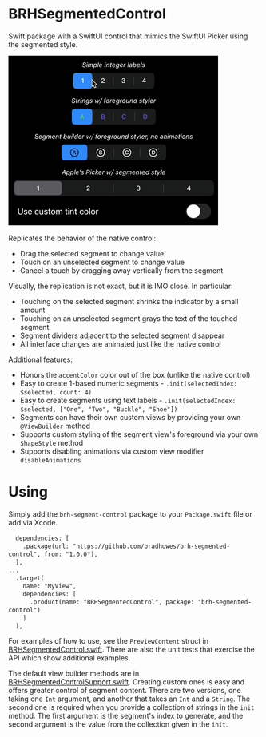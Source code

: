 # BRHSegmentedControl

Swift package with a SwiftUI control that mimics the SwiftUI Picker using the segmented style.

![](demo.gif)

Replicates the behavior of the native control:

* Drag the selected segment to change value
* Touch on an unselected segment to change value
* Cancel a touch by dragging away vertically from the segment

Visually, the replication is not exact, but it is IMO close. In particular:

* Touching on the selected segment shrinks the indicator by a small amount
* Touching on an unselected segment grays the text of the touched segment
* Segment dividers adjacent to the selected segment disappear
* All interface changes are animated just like the native control

Additional features:

* Honors the `accentColor` color out of the box (unlike the native control)
* Easy to create 1-based numeric segments - `.init(selectedIndex: $selected, count: 4)`
* Easy to create segments using text labels - `.init(selectedIndex: $selected, ["One", "Two", "Buckle", "Shoe"])`
* Segments can have their own custom views by providing your own `@ViewBuilder` method
* Supports custom styling of the segment view's foreground via your own `ShapeStyle` method
* Supports disabling animations via custom view modifier `disableAnimations`

# Using

Simply add the `brh-segment-control` package to your `Package.swift` file or add via Xcode.

```
  dependencies: [
    .package(url: "https://github.com/bradhowes/brh-segmented-control", from: "1.0.0"),
  ],
...
  .target(
    name: "MyView",
    dependencies: [
      .product(name: "BRHSegmentedControl", package: "brh-segmented-control")
    ]
  ),
```

For examples of how to use, see the `PreviewContent` struct in
[BRHSegmentedControl.swift](Sources/BRHSegmentedControl/BRHSegmentedControl.swift). There are also the unit tests that
exercise the API which show additional examples.

The default view builder methods are in
[BRHSegmentedControlSupport.swift](Sources/BRHSegmentedControl/BRHSegmentedControlSupport.swift). Creating custom ones
is easy and offers greater control of segment content. There are two versions, one taking one `Int` argument, and
another that takes an `Int` and a `String`. The second one is required when you provide a collection of strings in the
`init` method. The first argument is the segment's index to generate, and the second argument is the value from the
collection given in the `init`.

